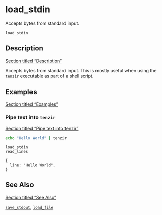 # load_stdin

Accepts bytes from standard input.

```tql
load_stdin
```

## Description

[Section titled “Description”](#description)

Accepts bytes from standard input. This is mostly useful when using the `tenzir` executable as part of a shell script.

## Examples

[Section titled “Examples”](#examples)

### Pipe text into `tenzir`

[Section titled “Pipe text into tenzir”](#pipe-text-into-tenzir)

```sh
echo "Hello World" | tenzir
```

```tql
load_stdin
read_lines
```

```tql
{
  line: "Hello World",
}
```

## See Also

[Section titled “See Also”](#see-also)

[`save_stdout`](/reference/operators/save_stdout), [`load_file`](/reference/operators/load_file)